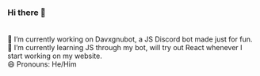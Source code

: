 ### Hi there 👋 <br /> <br />

🔭 I’m currently working on Davxgnubot, a JS Discord bot made just for fun. <br />
🌱 I’m currently learning JS through my bot, will try out React whenever I start working on my website. <br />
😄 Pronouns: He/Him <br />

<!--
**alvaradoavocado/alvaradoavocado** is a ✨ _special_ ✨ repository because its `README.md` (this file) appears on your GitHub profile.

Here are some ideas to get you started:

- 🔭 I’m currently working on ...
- 🌱 I’m currently learning ...
- 👯 I’m looking to collaborate on ...
- 🤔 I’m looking for help with ...
- 💬 Ask me about ...
- 📫 How to reach me: ...
- 😄 Pronouns: ...
- ⚡ Fun fact: ...
-->
